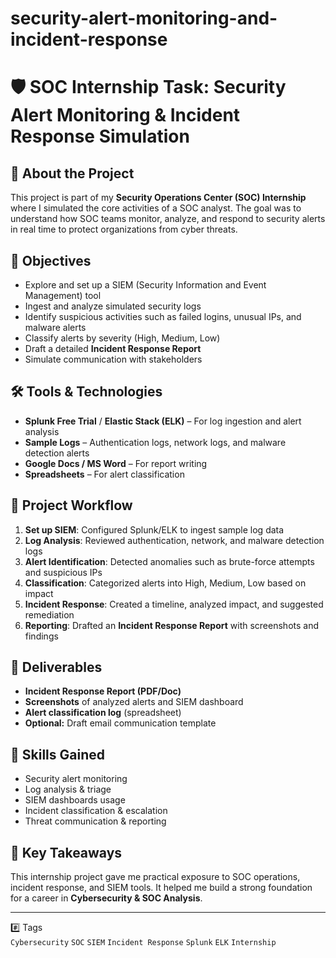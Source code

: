 # security-alert-monitoring-and-incident-response
# 🛡️ SOC Internship Task: Security Alert Monitoring & Incident Response Simulation

## 📌 About the Project
This project is part of my **Security Operations Center (SOC) Internship** where I simulated the core activities of a SOC analyst. The goal was to understand how SOC teams monitor, analyze, and respond to security alerts in real time to protect organizations from cyber threats.

## 🎯 Objectives
- Explore and set up a SIEM (Security Information and Event Management) tool  
- Ingest and analyze simulated security logs  
- Identify suspicious activities such as failed logins, unusual IPs, and malware alerts  
- Classify alerts by severity (High, Medium, Low)  
- Draft a detailed **Incident Response Report**  
- Simulate communication with stakeholders  

## 🛠️ Tools & Technologies
- **Splunk Free Trial** / **Elastic Stack (ELK)** – For log ingestion and alert analysis  
- **Sample Logs** – Authentication logs, network logs, and malware detection alerts  
- **Google Docs / MS Word** – For report writing  
- **Spreadsheets** – For alert classification  

## 📂 Project Workflow
1. **Set up SIEM**: Configured Splunk/ELK to ingest sample log data  
2. **Log Analysis**: Reviewed authentication, network, and malware detection logs  
3. **Alert Identification**: Detected anomalies such as brute-force attempts and suspicious IPs  
4. **Classification**: Categorized alerts into High, Medium, Low based on impact  
5. **Incident Response**: Created a timeline, analyzed impact, and suggested remediation  
6. **Reporting**: Drafted an **Incident Response Report** with screenshots and findings  

## 📁 Deliverables
- **Incident Response Report (PDF/Doc)**  
- **Screenshots** of analyzed alerts and SIEM dashboard  
- **Alert classification log** (spreadsheet)  
- **Optional:** Draft email communication template  

## 🚀 Skills Gained
- Security alert monitoring  
- Log analysis & triage  
- SIEM dashboards usage  
- Incident classification & escalation  
- Threat communication & reporting  

## 📌 Key Takeaways
This internship project gave me practical exposure to SOC operations, incident response, and SIEM tools. It helped me build a strong foundation for a career in **Cybersecurity & SOC Analysis**.

---

#️⃣ Tags  
`Cybersecurity` `SOC` `SIEM` `Incident Response` `Splunk` `ELK` `Internship`  
